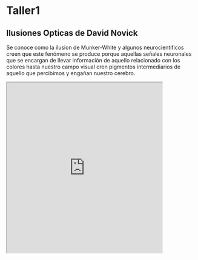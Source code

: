 # Taller1

## Ilusiones Opticas de David Novick

Se conoce como la ilusion de Munker-White y algunos neurocientificos creen que este fenómeno se produce porque aquellas señales neuronales que se encargan de llevar información de aquello relacionado con los colores hasta nuestro campo visual cren pigmentos intermediarios de aquello que percibimos y engañan nuestro cerebro.

<iframe style="width: 410px; height: 450px; overflow: hidden"
  src="https://editor.p5js.org/drriosg-sneaky/full/PfPZVHC7i"></iframe>

